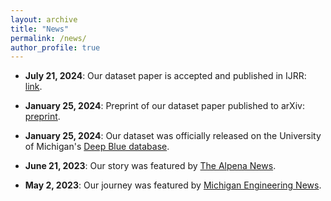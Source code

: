```yaml
---
layout: archive
title: "News"
permalink: /news/
author_profile: true
---
```

<!-- bullet points -->

* **July 21, 2024**: Our dataset paper is accepted and published in IJRR: [link](https://journals.sagepub.com/doi/10.1177/02783649241266853).

* **January 25, 2024**: Preprint of our dataset paper published to arXiv: [preprint](https://arxiv.org/abs/2401.14546).

* **January 25, 2024**: Our dataset was officially released on the University of Michigan's [Deep Blue database](https://deepblue.lib.umich.edu/data/concern/data_sets/8623hz41x?locale=en).

* **June 21, 2023**: Our story was featured by [The Alpena News](https://www.thealpenanews.com/news/local-news/2023/06/researchers-deploy-autonomous-vessels-in-thunder-bay/).

* **May 2, 2023**: Our journey was featured by [Michigan Engineering News](https://news.engin.umich.edu/2023/05/building-curious-machines/).
